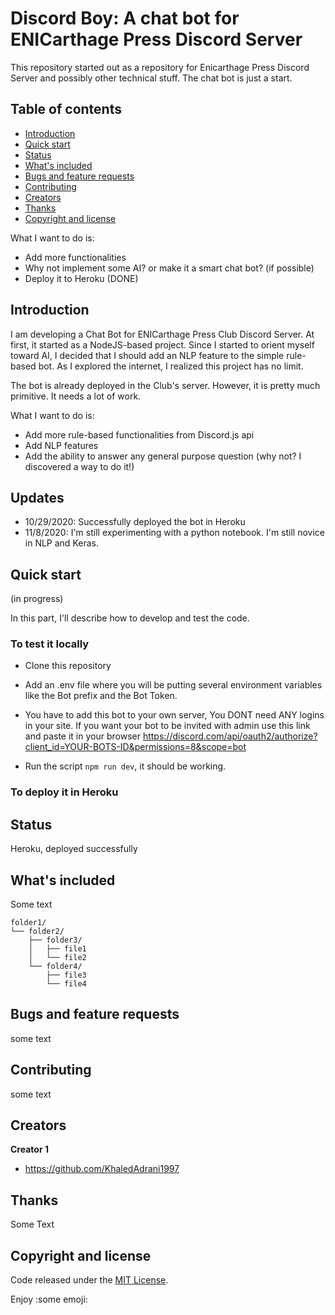 # Discord Boy: A chat bot for ENICarthage Press Discord Server

This repository started out as a repository for  Enicarthage Press Discord Server and possibly other technical stuff.
The chat bot is just a start.


## Table of contents

- [Introduction](#introduction)
- [Quick start](#quick-start)
- [Status](#status)
- [What's included](#whats-included)
- [Bugs and feature requests](#bugs-and-feature-requests)
- [Contributing](#contributing)
- [Creators](#creators)
- [Thanks](#thanks)
- [Copyright and license](#copyright-and-license)

What I want to do is:

- Add more functionalities
- Why not implement some AI? or make it a smart chat bot? (if possible)
- Deploy it to Heroku (DONE)

## Introduction
I am developing a Chat Bot for ENICarthage Press Club Discord Server. At first, it started as a NodeJS-based project. Since I started to orient myself toward AI, I decided
that I should add an NLP feature to the simple rule-based bot. As I explored the internet, I realized this project has no limit. 

The bot is already deployed in the Club's server. However, it is pretty much primitive. It needs a lot of work.

What I want to do is:

- Add more rule-based functionalities from Discord.js api
- Add NLP features
- Add the ability to answer any general purpose question (why not? I discovered a way to do it!)


## Updates

- 10/29/2020: Successfully deployed the bot in Heroku
- 11/8/2020: I'm still experimenting with a python notebook. I'm still novice in NLP and Keras.

## Quick start

(in progress)

In this part, I'll describe how to develop and test the code.

### To test it locally

- Clone this repository

- Add an .env file where you will be putting several environment variables like the Bot prefix and the Bot Token.

- You have to add this bot to your own server, You DONT need ANY logins in your site. If you want your bot to be invited with admin use this link and paste it in your browser https://discord.com/api/oauth2/authorize?client_id=YOUR-BOTS-ID&permissions=8&scope=bot

- Run the script `npm run dev`, it should be working.

### To deploy it in Heroku


## Status

Heroku, deployed successfully

## What's included

Some text

```text
folder1/
└── folder2/
    ├── folder3/
    │   ├── file1
    │   └── file2
    └── folder4/
        ├── file3
        └── file4
```

## Bugs and feature requests

some text

## Contributing

some text

## Creators

**Creator 1**

- <https://github.com/KhaledAdrani1997>

## Thanks

Some Text

## Copyright and license

Code released under the [MIT License](https://reponame/blob/master/LICENSE).

Enjoy :some emoji:


